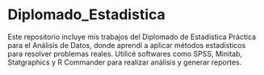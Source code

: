 # Diplomado_Estadistica
Este repositorio incluye mis trabajos del Diplomado de Estadística Práctica para el Análisis de Datos, donde aprendí a aplicar métodos estadísticos para resolver problemas reales. Utilicé softwares como SPSS, Minitab, Statgraphics y R Commander para realizar análisis y generar reportes.
